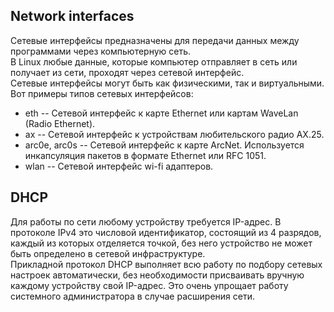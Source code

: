 ## Network interfaces
Сетевые интерфейсы предназначены для передачи данных между программами через компьютерную сеть. \
В Linux любые данные, которые компьютер отправляет в сеть или получает из сети, проходят через сетевой интерфейс. \
Сетевые интерфейсы могут быть как физическими, так и виртуальными. \
Вот примеры типов сетевых интерфейсов:
- eth -- Сетевой интерфейс к карте Ethernet или картам WaveLan (Radio Ethernet).
- ax -- Сетевой интерфейс к устройствам любительского радио AX.25.
- arc0e, arc0s -- Сетевой интерфейс к карте ArcNet. Используется инкапсуляция пакетов в формате Ethernet или RFC 1051.
- wlan -- Сетевой интерфейс wi-fi адаптеров.

## DHCP
Для работы по сети любому устройству требуется IP-адрес. В протоколе IPv4 это числовой идентификатор, состоящий из 4 разрядов, каждый из которых отделяется точкой, без него устройство не может быть определено в сетевой инфраструктуре. \
Прикладной протокол DHCP выполняет всю работу по подбору сетевых настроек автоматически, без необходимости присваивать вручную каждому устройству свой IP-адрес. Это очень упрощает работу системного администратора в случае расширения сети.
